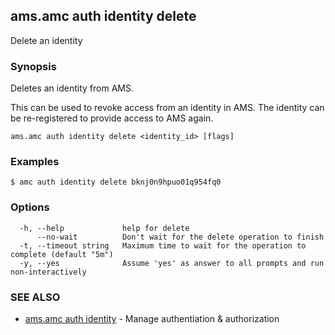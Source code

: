 ## ams.amc auth identity delete

Delete an identity

### Synopsis

Deletes an identity from AMS.

This can be used to revoke access from an identity in AMS. The identity
can be re-registered to provide access to AMS again.
		

```
ams.amc auth identity delete <identity_id> [flags]
```

### Examples

```
$ amc auth identity delete bknj0n9hpuo01q954fq0
```

### Options

```
  -h, --help             help for delete
      --no-wait          Don't wait for the delete operation to finish
  -t, --timeout string   Maximum time to wait for the operation to complete (default "5m")
  -y, --yes              Assume 'yes' as answer to all prompts and run non-interactively
```

### SEE ALSO

* [ams.amc auth identity](ams.amc_auth_identity.md)	 - Manage authentiation & authorization


